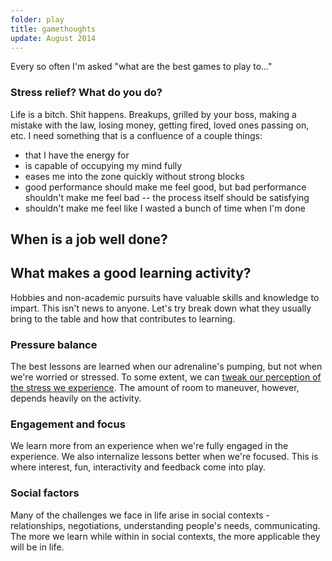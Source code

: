 ```yaml
---
folder: play
title: gamethoughts
update: August 2014
---
```


Every so often I'm asked "what are the best games to play to..." 

### Stress relief? What do you do?
Life is a bitch. Shit happens. Breakups, grilled by your boss, making a mistake with the law, losing money, getting fired, loved ones passing on, etc. I need something that is a confluence of a couple things:
- that I have the energy for
- is capable of occupying my mind fully
- eases me into the zone quickly without strong blocks
- good performance should make me feel good, but bad performance shouldn't make me feel bad -- the process itself should be satisfying
- shouldn't make me feel like I wasted a bunch of time when I'm done





## When is a job well done?


## What makes a good learning activity?
Hobbies and non-academic pursuits have valuable skills and knowledge to impart. This isn't news to anyone. Let's try break down what they usually bring to the table and how that contributes to learning.

### Pressure balance
The best lessons are learned when our adrenaline's pumping, but not when we're worried or stressed. To some extent, we can [tweak our perception of the stress we experience](https://www.ted.com/talks/kelly_mcgonigal_how_to_make_stress_your_friend). The amount of room to maneuver, however, depends heavily on the activity.

### Engagement and focus
We learn more from an experience when we're fully engaged in the experience. We also internalize lessons better when we're focused. This is where interest, fun, interactivity and feedback come into play.

### Social factors
Many of the challenges we face in life arise in social contexts - relationships, negotiations, understanding people's needs, communicating. The more we learn while within in social contexts, the more applicable they will be in life.



